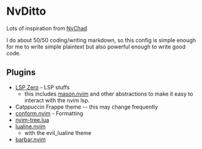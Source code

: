 # NvDitto

Lots of inspiration from [NvChad](https://nvchad.com)

I do about 50/50 coding/writing markdown, so this config is simple enough for me to write simple plaintext but also powerful enough to write good code. 

## Plugins

- [LSP Zero](https://github.com/VonHeikemen/lsp-zero.nvim) - LSP stuffs
    - this includes [mason.nvim](https://github.com/williamboman/mason.nvim) and other abstractions to make it easy to interact with the nvim lsp.
- Catppuccin Frappe theme -- this may change frequently
- [conform.nvim](https://github.com/stevearc/conform.nvim) - Formatting
- [nvim-tree.lua](https://github.com/nvim-tree/nvim-tree.lua)
- [lualine.nvim](https://github.com/nvim-lualine/lualine.nvim)
    - with the evil_lualine theme
- [barbar.nvim](https://github.com/https://github.com/romgrk/barbar.nvim)

